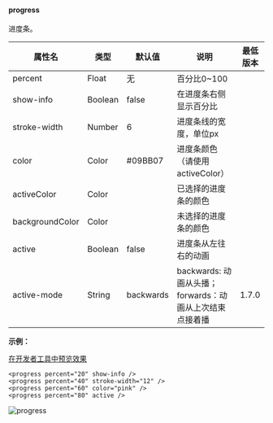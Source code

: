 <!-- https://mp.weixin.qq.com/debug/wxadoc/dev/component/progress.html -->

#### progress

进度条。

  属性名            |  类型      |  默认值      |  说明                                    | 最低版本 
--------------------|------------|--------------|------------------------------------------|----------
  percent           |  Float     |  无          |  百分比0~100                             |          
  show-info         |  Boolean   |  false       |  在进度条右侧显示百分比                  |          
  stroke-width      |  Number    |  6           |  进度条线的宽度，单位px                  |          
  color             |  Color     |  #09BB07     |  进度条颜色 （请使用 activeColor）       |          
  activeColor       |  Color     |              |  已选择的进度条的颜色                    |          
  backgroundColor   |  Color     |              |  未选择的进度条的颜色                    |          
  active            |  Boolean   |  false       |  进度条从左往右的动画                    |          
  active-mode       |  String    |  backwards   |backwards: 动画从头播；forwards：动画从上次结束点接着播|  1.7.0   

**示例：**

[在开发者工具中预览效果](wechatide://minicode/Oga4Hcmj6cYS)

    <progress percent="20" show-info />
    <progress percent="40" stroke-width="12" />
    <progress percent="60" color="pink" />
    <progress percent="80" active />
    

![progress](https://mp.weixin.qq.com/debug/wxadoc/dev/image/pic/progress.png?t=2018424)
